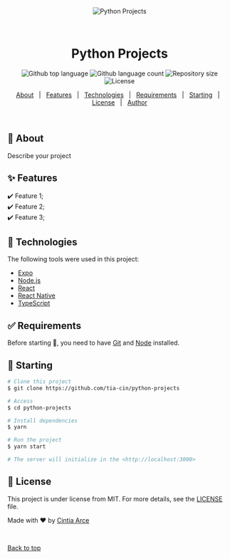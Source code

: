 <div align="center" id="top"> 
  <img src="./.github/app.gif" alt="Python Projects" />

  &#xa0;

  <!-- <a href="https://pythonprojects.netlify.app">Demo</a> -->
</div>

<h1 align="center">Python Projects</h1>

<p align="center">
  <img alt="Github top language" src="https://img.shields.io/github/languages/top/tia-cin/python-projects?color=56BEB8">

  <img alt="Github language count" src="https://img.shields.io/github/languages/count/tia-cin/python-projects?color=56BEB8">

  <img alt="Repository size" src="https://img.shields.io/github/repo-size/tia-cin/python-projects?color=56BEB8">

  <img alt="License" src="https://img.shields.io/github/license/tia-cin/python-projects?color=56BEB8">

  <!-- <img alt="Github issues" src="https://img.shields.io/github/issues/tia-cin/python-projects?color=56BEB8" /> -->

  <!-- <img alt="Github forks" src="https://img.shields.io/github/forks/tia-cin/python-projects?color=56BEB8" /> -->

  <!-- <img alt="Github stars" src="https://img.shields.io/github/stars/tia-cin/python-projects?color=56BEB8" /> -->
</p>

<!-- Status -->

<!-- <h4 align="center"> 
	🚧  Python Projects 🚀 Under construction...  🚧
</h4> 

<hr> -->

<p align="center">
  <a href="#dart-about">About</a> &#xa0; | &#xa0; 
  <a href="#sparkles-features">Features</a> &#xa0; | &#xa0;
  <a href="#rocket-technologies">Technologies</a> &#xa0; | &#xa0;
  <a href="#white_check_mark-requirements">Requirements</a> &#xa0; | &#xa0;
  <a href="#checkered_flag-starting">Starting</a> &#xa0; | &#xa0;
  <a href="#memo-license">License</a> &#xa0; | &#xa0;
  <a href="https://github.com/tia-cin" target="_blank">Author</a>
</p>

<br>

## :dart: About ##

Describe your project

## :sparkles: Features ##

:heavy_check_mark: Feature 1;\
:heavy_check_mark: Feature 2;\
:heavy_check_mark: Feature 3;

## :rocket: Technologies ##

The following tools were used in this project:

- [Expo](https://expo.io/)
- [Node.js](https://nodejs.org/en/)
- [React](https://pt-br.reactjs.org/)
- [React Native](https://reactnative.dev/)
- [TypeScript](https://www.typescriptlang.org/)

## :white_check_mark: Requirements ##

Before starting :checkered_flag:, you need to have [Git](https://git-scm.com) and [Node](https://nodejs.org/en/) installed.

## :checkered_flag: Starting ##

```bash
# Clone this project
$ git clone https://github.com/tia-cin/python-projects

# Access
$ cd python-projects

# Install dependencies
$ yarn

# Run the project
$ yarn start

# The server will initialize in the <http://localhost:3000>
```

## :memo: License ##

This project is under license from MIT. For more details, see the [LICENSE](LICENSE.md) file.


Made with :heart: by <a href="https://github.com/tia-cin" target="_blank">Cintia Arce</a>

&#xa0;

<a href="#top">Back to top</a>
